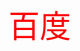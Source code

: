 <!DOCTYPE html>
<html>
	<head>
		<meta charset="utf-8">
		<title></title>
		<style type="text/css">
			a{ text-decoration: none;
			font-size: 50px;}
			a:link{color: red;}
			a:visited{color: purple;}
			a:hover{color: yellow;}
			a:active{color: blue;}
		</style>
	</head>
	<body>
		<a href="https://www.baidu.com/" target="_blank">百度</a>
	</body>
</html>
